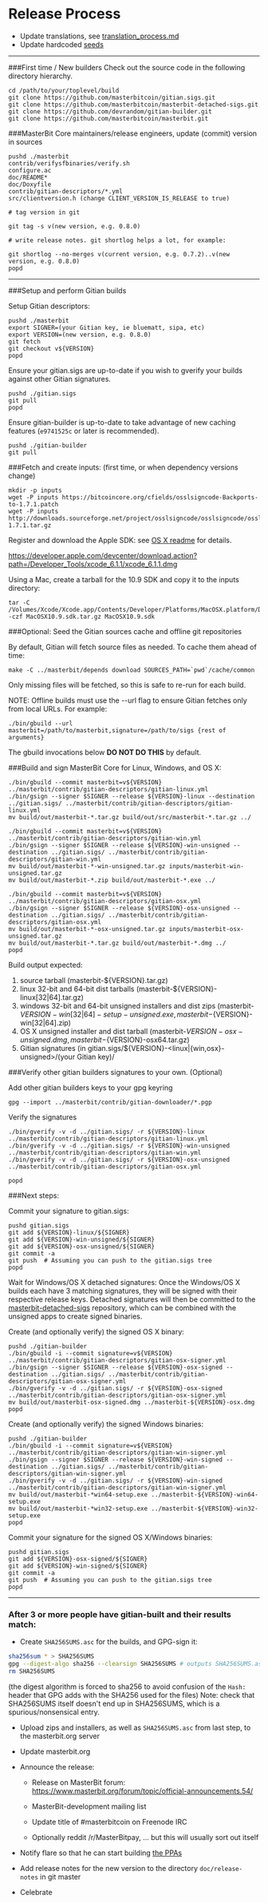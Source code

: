 Release Process
====================

* Update translations, see [translation_process.md](https://github.com/masterbitcoin/masterbit/blob/master/doc/translation_process.md#syncing-with-transifex)
* Update hardcoded [seeds](/contrib/seeds)

* * *

###First time / New builders
Check out the source code in the following directory hierarchy.

	cd /path/to/your/toplevel/build
	git clone https://github.com/masterbitcoin/gitian.sigs.git
	git clone https://github.com/masterbitcoin/masterbit-detached-sigs.git
	git clone https://github.com/devrandom/gitian-builder.git
	git clone https://github.com/masterbitcoin/masterbit.git

###MasterBit Core maintainers/release engineers, update (commit) version in sources

	pushd ./masterbit
	contrib/verifysfbinaries/verify.sh
	configure.ac
	doc/README*
	doc/Doxyfile
	contrib/gitian-descriptors/*.yml
	src/clientversion.h (change CLIENT_VERSION_IS_RELEASE to true)

	# tag version in git

	git tag -s v(new version, e.g. 0.8.0)

	# write release notes. git shortlog helps a lot, for example:

	git shortlog --no-merges v(current version, e.g. 0.7.2)..v(new version, e.g. 0.8.0)
	popd

* * *

###Setup and perform Gitian builds

 Setup Gitian descriptors:

	pushd ./masterbit
	export SIGNER=(your Gitian key, ie bluematt, sipa, etc)
	export VERSION=(new version, e.g. 0.8.0)
	git fetch
	git checkout v${VERSION}
	popd

  Ensure your gitian.sigs are up-to-date if you wish to gverify your builds against other Gitian signatures.

	pushd ./gitian.sigs
	git pull
	popd

  Ensure gitian-builder is up-to-date to take advantage of new caching features (`e9741525c` or later is recommended).

	pushd ./gitian-builder
	git pull

###Fetch and create inputs: (first time, or when dependency versions change)

	mkdir -p inputs
	wget -P inputs https://bitcoincore.org/cfields/osslsigncode-Backports-to-1.7.1.patch
	wget -P inputs http://downloads.sourceforge.net/project/osslsigncode/osslsigncode/osslsigncode-1.7.1.tar.gz

 Register and download the Apple SDK: see [OS X readme](README_osx.txt) for details.

 https://developer.apple.com/devcenter/download.action?path=/Developer_Tools/xcode_6.1.1/xcode_6.1.1.dmg

 Using a Mac, create a tarball for the 10.9 SDK and copy it to the inputs directory:

	tar -C /Volumes/Xcode/Xcode.app/Contents/Developer/Platforms/MacOSX.platform/Developer/SDKs/ -czf MacOSX10.9.sdk.tar.gz MacOSX10.9.sdk

###Optional: Seed the Gitian sources cache and offline git repositories

By default, Gitian will fetch source files as needed. To cache them ahead of time:

	make -C ../masterbit/depends download SOURCES_PATH=`pwd`/cache/common

Only missing files will be fetched, so this is safe to re-run for each build.

NOTE: Offline builds must use the --url flag to ensure Gitian fetches only from local URLs. For example:
```
./bin/gbuild --url masterbit=/path/to/masterbit,signature=/path/to/sigs {rest of arguments}
```
The gbuild invocations below <b>DO NOT DO THIS</b> by default.

###Build and sign MasterBit Core for Linux, Windows, and OS X:

	./bin/gbuild --commit masterbit=v${VERSION} ../masterbit/contrib/gitian-descriptors/gitian-linux.yml
	./bin/gsign --signer $SIGNER --release ${VERSION}-linux --destination ../gitian.sigs/ ../masterbit/contrib/gitian-descriptors/gitian-linux.yml
	mv build/out/masterbit-*.tar.gz build/out/src/masterbit-*.tar.gz ../

	./bin/gbuild --commit masterbit=v${VERSION} ../masterbit/contrib/gitian-descriptors/gitian-win.yml
	./bin/gsign --signer $SIGNER --release ${VERSION}-win-unsigned --destination ../gitian.sigs/ ../masterbit/contrib/gitian-descriptors/gitian-win.yml
	mv build/out/masterbit-*-win-unsigned.tar.gz inputs/masterbit-win-unsigned.tar.gz
	mv build/out/masterbit-*.zip build/out/masterbit-*.exe ../

	./bin/gbuild --commit masterbit=v${VERSION} ../masterbit/contrib/gitian-descriptors/gitian-osx.yml
	./bin/gsign --signer $SIGNER --release ${VERSION}-osx-unsigned --destination ../gitian.sigs/ ../masterbit/contrib/gitian-descriptors/gitian-osx.yml
	mv build/out/masterbit-*-osx-unsigned.tar.gz inputs/masterbit-osx-unsigned.tar.gz
	mv build/out/masterbit-*.tar.gz build/out/masterbit-*.dmg ../
	popd

  Build output expected:

  1. source tarball (masterbit-${VERSION}.tar.gz)
  2. linux 32-bit and 64-bit dist tarballs (masterbit-${VERSION}-linux[32|64].tar.gz)
  3. windows 32-bit and 64-bit unsigned installers and dist zips (masterbit-${VERSION}-win[32|64]-setup-unsigned.exe, masterbit-${VERSION}-win[32|64].zip)
  4. OS X unsigned installer and dist tarball (masterbit-${VERSION}-osx-unsigned.dmg, masterbit-${VERSION}-osx64.tar.gz)
  5. Gitian signatures (in gitian.sigs/${VERSION}-<linux|{win,osx}-unsigned>/(your Gitian key)/

###Verify other gitian builders signatures to your own. (Optional)

  Add other gitian builders keys to your gpg keyring

	gpg --import ../masterbit/contrib/gitian-downloader/*.pgp

  Verify the signatures

	./bin/gverify -v -d ../gitian.sigs/ -r ${VERSION}-linux ../masterbit/contrib/gitian-descriptors/gitian-linux.yml
	./bin/gverify -v -d ../gitian.sigs/ -r ${VERSION}-win-unsigned ../masterbit/contrib/gitian-descriptors/gitian-win.yml
	./bin/gverify -v -d ../gitian.sigs/ -r ${VERSION}-osx-unsigned ../masterbit/contrib/gitian-descriptors/gitian-osx.yml

	popd

###Next steps:

Commit your signature to gitian.sigs:

	pushd gitian.sigs
	git add ${VERSION}-linux/${SIGNER}
	git add ${VERSION}-win-unsigned/${SIGNER}
	git add ${VERSION}-osx-unsigned/${SIGNER}
	git commit -a
	git push  # Assuming you can push to the gitian.sigs tree
	popd

  Wait for Windows/OS X detached signatures:
	Once the Windows/OS X builds each have 3 matching signatures, they will be signed with their respective release keys.
	Detached signatures will then be committed to the [masterbit-detached-sigs](https://github.com/masterbitcoin/masterbit-detached-sigs) repository, which can be combined with the unsigned apps to create signed binaries.

  Create (and optionally verify) the signed OS X binary:

	pushd ./gitian-builder
	./bin/gbuild -i --commit signature=v${VERSION} ../masterbit/contrib/gitian-descriptors/gitian-osx-signer.yml
	./bin/gsign --signer $SIGNER --release ${VERSION}-osx-signed --destination ../gitian.sigs/ ../masterbit/contrib/gitian-descriptors/gitian-osx-signer.yml
	./bin/gverify -v -d ../gitian.sigs/ -r ${VERSION}-osx-signed ../masterbit/contrib/gitian-descriptors/gitian-osx-signer.yml
	mv build/out/masterbit-osx-signed.dmg ../masterbit-${VERSION}-osx.dmg
	popd

  Create (and optionally verify) the signed Windows binaries:

	pushd ./gitian-builder
	./bin/gbuild -i --commit signature=v${VERSION} ../masterbit/contrib/gitian-descriptors/gitian-win-signer.yml
	./bin/gsign --signer $SIGNER --release ${VERSION}-win-signed --destination ../gitian.sigs/ ../masterbit/contrib/gitian-descriptors/gitian-win-signer.yml
	./bin/gverify -v -d ../gitian.sigs/ -r ${VERSION}-win-signed ../masterbit/contrib/gitian-descriptors/gitian-win-signer.yml
	mv build/out/masterbit-*win64-setup.exe ../masterbit-${VERSION}-win64-setup.exe
	mv build/out/masterbit-*win32-setup.exe ../masterbit-${VERSION}-win32-setup.exe
	popd

Commit your signature for the signed OS X/Windows binaries:

	pushd gitian.sigs
	git add ${VERSION}-osx-signed/${SIGNER}
	git add ${VERSION}-win-signed/${SIGNER}
	git commit -a
	git push  # Assuming you can push to the gitian.sigs tree
	popd

-------------------------------------------------------------------------

### After 3 or more people have gitian-built and their results match:

- Create `SHA256SUMS.asc` for the builds, and GPG-sign it:
```bash
sha256sum * > SHA256SUMS
gpg --digest-algo sha256 --clearsign SHA256SUMS # outputs SHA256SUMS.asc
rm SHA256SUMS
```
(the digest algorithm is forced to sha256 to avoid confusion of the `Hash:` header that GPG adds with the SHA256 used for the files)
Note: check that SHA256SUMS itself doesn't end up in SHA256SUMS, which is a spurious/nonsensical entry.

- Upload zips and installers, as well as `SHA256SUMS.asc` from last step, to the masterbit.org server

- Update masterbit.org

- Announce the release:

  - Release on MasterBit forum: https://www.masterbit.org/forum/topic/official-announcements.54/

  - MasterBit-development mailing list

  - Update title of #masterbitcoin on Freenode IRC

  - Optionally reddit /r/MasterBitpay, ... but this will usually sort out itself

- Notify flare so that he can start building [the PPAs](https://launchpad.net/~masterbit.org/+archive/ubuntu/masterbit)

- Add release notes for the new version to the directory `doc/release-notes` in git master

- Celebrate
